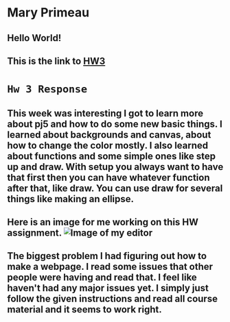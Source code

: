 
# Mary Primeau

## Hello World!


## This is the link to [HW3](https://mprimeau1.github.io/120-work/hw3/01%20hello%20world/index.html)


# ``` Hw 3 Response ```

## This week was interesting I got to learn more about pj5 and how to do some new basic things. I learned about backgrounds and canvas, about how to change the color mostly. I also learned about functions and some simple ones like step up and draw. With setup you always want to have that first then you can have whatever function after that, like draw.  You can use draw for several things like making an ellipse.


 ## Here is an image for me working on this HW assignment. ![Image of my editor](hw3.png)




## The biggest problem I had figuring out how to make a webpage. I read some issues that other people were having and read that.  I feel like  haven't had any major issues yet. I simply just follow the given instructions and read all course material and it seems to work right.
